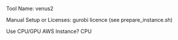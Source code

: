 Tool Name: venus2

Manual Setup or Licenses: gurobi licence (see prepare_instance.sh)

Use CPU/GPU AWS Instance? CPU


